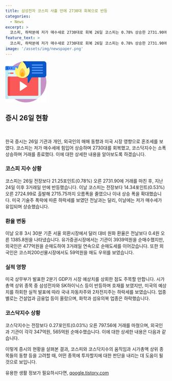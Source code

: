 ```yaml
---
title: 삼성전자 코스피 사흘 만에 2730대 회복으로 반등
categories:
  - News
excerpt: >
  코스피, 하락분에 저가 매수세로 2730대로 회복 26일 코스피는 0.78% 상승한 2731.90에 거래를 마쳤다. 외국인은 3거래일 연속 순매도세를 이어가며 477억원을 순매도했다. 반면, 삼성전자와 SK하이닉스 등 상위 종목은 상승세를 보였고, 자동차주와 2차전지주는 약보합과 하락을 기록했다. 거래대금은 유가증권시장과 코스닥시장에서 각각 12조8390억원, 5조5350억원으로 집계되었다. (출처: 연합)
feature_text: >
  코스피, 하락분에 저가 매수세로 2730대로 회복 26일 코스피는 0.78% 상승한 2731.90에 거래를 마쳤다. 외국인은 3거래일 연속 순매도세를 이어가며 477억원을 순매도했다. 반면, 삼성전자와 SK하이닉스 등 상위 종목은 상승세를 보였고, 자동차주와 2차전지주는 약보합과 하락을 기록했다. 거래대금은 유가증권시장과 코스닥시장에서 각각 12조8390억원, 5조5350억원으로 집계되었다. (출처: 연합)
image: '/assets/img/newspaper.png'
---
```


<p><img src="/assets/img/news.png" alt="rentncar 속보" /></p>

<h2 data-ke-size="size26">증시 26일 현황</h2>

<p data-ke-size="size16">&nbsp;</p>

<p>한국 증시는 26일 기관과 개인, 외국인의 매매 동향과 미국 시장 영향으로 혼조세를 보였다. 코스피는 저가 매수세에 힘입어 상승하며 2730대를 회복했고, 코스닥지수는 소폭 상승하며 거래를 종료했다. 이에 대한 상세한 내용을 알아보도록 하겠습니다.</p>

<h3 data-ke-size="size24">코스피 지수 상황</h3>

<p data-ke-size="size16">코스피는 26일 전장보다 21.25포인트(0.78%) 오른 2731.90에 거래를 마친 후, 지난 24일 이후 3거래일 만에 반등했습니다. 이날 코스피는 전장보다 14.34포인트(0.53%) 오른 2724.99로 출발해 2715.75까지 오름폭을 줄였으나 이내 상승 폭을 확대했습니다. 미국 기술주 폭락에 따른 하락세를 보였던 전날과는 달리, 이날에는 저가 매수세가 유입되며 상승했습니다.</p>

<h3 data-ke-size="size24">환율 변동</h3>

<p data-ke-size="size16">이날 오후 3시 30분 기준 서울 외환시장에서 달러 대비 원화 환율은 전날보다 0.4원 오른 1385.8원을 나타냈습니다. 유가증권시장에서는 기관이 3939억원을 순매수했지만, 외국인은 477억원을 순매도하여 3거래일 연속으로 순매도세를 이어갔습니다. 또한 외국인은 코스피200선물시장에서도 59억원을 매도 우위를 보였습니다.</p>

<h3 data-ke-size="size24">실적 영향</h3>

<p data-ke-size="size16">미국 상무부가 발표한 2분기 GDP가 시장 예상치를 상회한 점도 주목할 만합니다. 시가총액 상위 종목 중 삼성전자와 SK하이닉스 등이 반등하며 호재를 보였지만, 미국의 예상치를 하회한 실적 발표에 따라 국내 자동차주와 2차전지주는 하락세를 보였습니다. 업종별로는 건설업과 금융업 등이 올랐으며, 화학과 섬유의복 업종은 하락했습니다.</p>

<h3 data-ke-size="size24">코스닥지수 상황</h3>

<p data-ke-size="size16">코스닥지수는 전장보다 0.27포인트(0.03%) 오른 797.56에 거래를 마쳤으며, 외국인과 기관이 각각 347억원, 565억원 순매수했습니다. 이에 대한 상세한 내용은 다음과 같습니다.</p>

<p>이렇게 증시의 현황을 살펴본 결과, 코스피와 코스닥지수의 움직임과 시가총액 상위 종목들의 동향 등을 고려할 때, 어떤 종목에 투자할지에 대한 판단을 내리는 데 도움이 될 것으로 보입니다.</p>
유용한 생활 정보가 필요하시다면, <a href="https://qoogle.tistory.com" rel="dofollow">qoogle.tistory.com</a>


